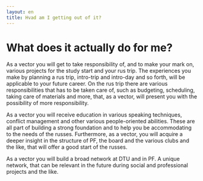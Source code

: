 ```yaml
---
layout: en
title: Hvad am I getting out of it?
---
```

<h1>What does it actually do for me?</h1>

<div id="poster-image-long" style="background-image: url('/static/img/whiteonion.png');">
</div>

<p>As a vector you will get to take responsibility of, and to make your mark on, various projects for the study start and your rus trip. The experiences you make by planning a rus trip, intro-trip and intro-day and so forth, will be applicable to your future career. On the rus trip there are various responsibilities that has to be taken care of, such as budgeting, scheduling, taking care of materials and more, that, as a vector, will present you with the possibility of more responsibility.</p>

<p>As a vector you will receive education in various speaking techniques, conflict management and other various people-oriented abilities. These are all part of building a strong foundation and to help you be accommodating to the needs of the russes. Furthermore, as a vector, you will acquire a deeper insight in the structure of PF, the board and the various clubs and the like, that will offer a good start of the russes. </p>

<p>As a vector you will build a broad network at DTU and in PF. A unique network, that can be relevant in the future during social and professional projects and the like.</p>


